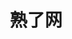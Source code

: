---
description: 高校联谊渠道交友。打底数据怎么找？重点是，女的打底数据怎么找？了解一点女性心理学吗？
layout: post
results:
- artistId: 1030317229
  version: '1.6'
  primaryGenreName: Social Networking
  formattedPrice: 免费
  artworkUrl60: http://is1.mzstatic.com/image/thumb/Purple20/v4/27/ff/64/27ff640b-8ed9-89c1-aca4-9b97e25c0fc4/source/60x60bb.jpg
  minimumOsVersion: '8.0'
  appletvScreenshotUrls: &a []
  sellerName: Shenzhen Shuliao Information Technology Co.,Ltd.
  supportedDevices:
  - iPad2Wifi
  - iPad23G
  - iPhone4S
  - iPadThirdGen
  - iPadThirdGen4G
  - iPhone5
  - iPodTouchFifthGen
  - iPadFourthGen
  - iPadFourthGen4G
  - iPadMini
  - iPadMini4G
  - iPhone5c
  - iPhone5s
  - iPhone6
  - iPhone6Plus
  - iPodTouchSixthGen
  genres:
  - 社交
  currentVersionReleaseDate: '2016-05-12T14:34:36Z'
  trackName: 熟了网
  isVppDeviceBasedLicensingEnabled: true
  description: '熟了APP让您快速结交各大高校的单身校友，找个优质靠谱的对象，开启人生幸福旅程！


    熟了网APP功能介绍：

    【查看个人资料】可以快速查看各大高校单身校友的校友详细资料，兴趣爱好，择偶要求及TA人的个人照片等，从而迅速对TA人进行初步了解。

    【参加线下活动】可以很方便的查看最新联谊活动详细信息，活动报名及提前了解联谊活动参与者的相关情况，更加高效的结交新朋友，快速找到缘分！

    【开展精彩互动】可以随时给他人打招呼，留言，随时广播自己的心情，随时查看来信及通知，随时查看TA人的动态，心仪的TA一不小心就出现！

    【参与话题讨论】可以非常方便的发表自己的话题，参与话题，与一群高学历的单身童鞋深度探讨情感那些事儿，同时还可以更加深度的了解TA人思想...

    【免费联系TA人】只有遇到心动的了，就可以马上联系，因为这一切都是免费的，不用担心被各种收费而阻断自己的缘分，赶紧行动哇！



    关于熟了网：

    熟了网是由各大高校校友联合创建，是一个最靠谱，最真实的高校单身校友联谊大家庭，大家庭的成员均来自各大高校的校友，包括已毕业的及在校的，都是高学历，高素质，高收入，其中大家的学历以本科和硕士为主，其次还有博士，海归及少量的大专校友，全力为您找一个高质量的对象，开启人生幸福旅程！'
  price: 0
  trackId: 1030317230
  releaseDate: '2016-04-15T17:41:57Z'
  advisories:
  - 无限制网页访问
  screenshotUrls:
  - http://a2.mzstatic.com/us/r30/Purple18/v4/73/6a/97/736a97bd-f01e-d5e7-aa6c-bf8c40ed9bbe/screen1136x1136.jpeg
  - http://a1.mzstatic.com/us/r30/Purple60/v4/be/a9/46/bea94613-7324-cc0d-f7d9-afcac9bc4331/screen1136x1136.jpeg
  - http://a4.mzstatic.com/us/r30/Purple60/v4/b8/e6/e8/b8e6e808-c1ce-6b47-f069-285de873e2c7/screen1136x1136.jpeg
  - http://a2.mzstatic.com/us/r30/Purple18/v4/3c/0c/76/3c0c76f7-fa91-8e7e-d03f-bb9cabc6b9f7/screen1136x1136.jpeg
  - http://a4.mzstatic.com/us/r30/Purple60/v4/bc/a6/87/bca687f6-96fd-9806-5440-0fcbc2c2ef86/screen1136x1136.jpeg
  artistViewUrl: https://itunes.apple.com/cn/developer/shen-zhen-shu-le-wang-xin/id1030317229?uo=4
  primaryGenreId: 6005
  kind: software
  fileSizeBytes: '23880472'
  bundleId: com.shuliao.shuliaonet
  trackContentRating: 17+
  releaseNotes: '1、优化了圈圈页面的时间显示格式。

    2、优化了主页5个导航页面的数据加载方式。

    3、优化了网络加载数据有可能导致app崩溃的问题

    4、优化了键盘和表情表板的遮挡问题'
  trackCensoredName: 熟了网
  contentAdvisoryRating: 17+
  isGameCenterEnabled: false
  artistName: 深圳熟了网信息技术有限公司
  languageCodesISO2A:
  - ZH
  features: *a
  wrapperType: software
  artworkUrl512: http://is1.mzstatic.com/image/thumb/Purple20/v4/27/ff/64/27ff640b-8ed9-89c1-aca4-9b97e25c0fc4/source/512x512bb.jpg
  artworkUrl100: http://is1.mzstatic.com/image/thumb/Purple20/v4/27/ff/64/27ff640b-8ed9-89c1-aca4-9b97e25c0fc4/source/100x100bb.jpg
  trackViewUrl: https://geo.itunes.apple.com/cn/app/shu-le-wang/id1030317230?mt=8&uo=4
  genreIds:
  - '6005'
  currency: CNY
  ipadScreenshotUrls: *a
category: 社交
tags: tag1
resultCount: 1
title: 熟了网

---
